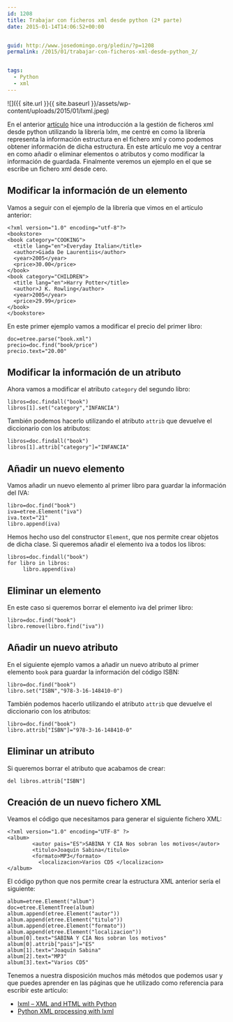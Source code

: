 ```yaml
---
id: 1208
title: Trabajar con ficheros xml desde python (2ª parte)
date: 2015-01-14T14:06:52+00:00


guid: http://www.josedomingo.org/pledin/?p=1208
permalink: /2015/01/trabajar-con-ficheros-xml-desde-python_2/


tags:
  - Python
  - xml
---
```

![]({{ site.url }}{{ site.baseurl }}/assets/wp-content/uploads/2015/01/lxml.jpeg)

En el anterior [artículo](http://www.josedomingo.org/pledin/2015/01/trabajar-con-ficheros-xml-desde-python_1/ "Trabajar con ficheros xml desde python (1ª parte)") hice una introducción a la gestión de ficheros xml desde python utilizando la librería lxlm, me centré en como la librería representa la información estructura en el fichero xml y como podemos obtener información de dicha estructura. En este artículo me voy a centrar en como añadir o eliminar elementos o atributos y como modificar la información de guardada. Finalmente veremos un ejemplo en el que se escribe un fichero xml desde cero.

## Modificar la información de un elemento

Vamos a seguir con el ejemplo de la librería que vimos en el artículo anterior:

    <?xml version="1.0" encoding="utf-8"?>
    <bookstore>
    <book category="COOKING">
      <title lang="en">Everyday Italian</title>
      <author>Giada De Laurentiis</author>
      <year>2005</year>
      <price>30.00</price>
    </book>
    <book category="CHILDREN">
      <title lang="en">Harry Potter</title>
      <author>J K. Rowling</author>
      <year>2005</year>
      <price>29.99</price>
    </book>
    </bookstore>

En este primer ejemplo vamos a modificar el precio del primer libro:

    doc=etree.parse("book.xml")
    precio=doc.find("book/price")
    precio.text="20.00"

## Modificar la información de un atributo

Ahora vamos a modificar el atributo `category` del segundo libro:

    libros=doc.findall("book")
    libros[1].set("category","INFANCIA")

También podemos hacerlo utilizando el atributo `attrib` que devuelve el diccionario con los atributos:

    libros=doc.findall("book")
    libros[1].attrib["category"]="INFANCIA"

## Añadir un nuevo elemento

Vamos añadir un nuevo elemento al primer libro para guardar la información del IVA:

    libro=doc.find("book")
    iva=etree.Element("iva")
    iva.text="21"
    libro.append(iva)

Hemos hecho uso del constructor `Element`, que nos permite crear objetos de dicha clase. Si queremos añadir el elemento iva a todos los libros:

    libros=doc.findall("book")
    for libro in libros:
         libro.append(iva)

## Eliminar un elemento

En este caso si queremos borrar el elemento iva del primer libro:

    libro=doc.find("book")
    libro.remove(libro.find("iva"))

## Añadir un nuevo atributo

En el siguiente ejemplo vamos a añadir un nuevo atributo al primer elemento `book` para guardar la información del código ISBN:

    libro=doc.find("book")
    libro.set("ISBN","978-3-16-148410-0")

También podemos hacerlo utilizando el atributo `attrib` que devuelve el diccionario con los atributos:

    libro=doc.find("book")
    libro.attrib["ISBN"]="978-3-16-148410-0"

## Eliminar un atributo

Si queremos borrar el atributo que acabamos de crear:

    del libros.attrib["ISBN"]

## Creación de un nuevo fichero XML

Veamos el código que necesitamos para generar el siguiente fichero XML:

    <?xml version="1.0" encoding="UTF-8" ?>
    <album> 
            <autor pais="ES">SABINA Y CIA Nos sobran los motivos</autor> 
          	<titulo>Joaquín Sabina</titulo> 	
            <formato>MP3</formato> 
    	      <localizacion>Varios CD5 </localizacion>
    </album>


El código python que nos permite crear la estructura XML anterior sería el siguiente:

    album=etree.Element("album")
    doc=etree.ElementTree(album)
    album.append(etree.Element("autor"))
    album.append(etree.Element("titulo"))
    album.append(etree.Element("formato"))
    album.append(etree.Element("localizacion"))
    album[0].text="SABINA Y CIA Nos sobran los motivos"
    album[0].attrib["pais"]="ES"
    album[1].text="Joaquín Sabina"
    album[2].text="MP3"
    album[3].text="Varios CD5"

Tenemos a nuestra disposición muchos más métodos que podemos usar y que puedes aprender en las páginas que he utilizado como referencia para escribir este artículo:

* <a href="http://lxml.de/">lxml &#8211; XML and HTML with Python</a>
* <a href="http://infohost.nmt.edu/tcc/help/pubs/pylxml/web/index.html">Python XML processing with lxml</a>


<!-- AddThis Advanced Settings generic via filter on the_content -->

<!-- AddThis Share Buttons generic via filter on the_content -->